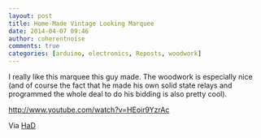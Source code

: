 ```yaml
---
layout: post
title: Home-Made Vintage Looking Marquee
date: 2014-04-07 09:46
author: coherentnoise
comments: true
categories: [arduino, electronics, Reposts, woodwork]
---
```

I really like this marquee this guy made. The woodwork is especially nice (and of course the fact that he made his own solid state relays and programmed the whole deal to do his bidding is also pretty cool).

http://www.youtube.com/watch?v=HEoir9YzrAc

Via <a title="Arduino-Controlled Marquee Arrow on Hack a Day" href="http://hackaday.com/2014/04/06/arduino-controlled-marquee-arrow-points-the-way-to-whatever-you-like/" target="_blank">HaD</a>
